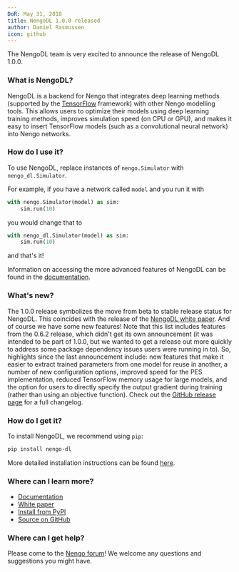 ```yaml
---
DoR: May 31, 2018
title: NengoDL 1.0.0 released
author: Daniel Rasmussen
icon: github
---
```


The NengoDL team is very excited to announce the release of NengoDL 1.0.0.

### What is NengoDL?

NengoDL is a backend for Nengo that integrates deep learning methods (supported by the [TensorFlow](https://www.tensorflow.org/) framework) with other Nengo modelling tools. This allows users to optimize their models using deep learning training methods, improves simulation speed (on CPU or GPU), and makes it easy to insert TensorFlow models (such as a convolutional neural network) into Nengo networks.

### How do I use it?

To use NengoDL, replace instances of `nengo.Simulator` with `nengo_dl.Simulator`.

For example, if you have a network called `model` and you run it with

```python
with nengo.Simulator(model) as sim:
    sim.run(10)
```

you would change that to

```python
with nengo_dl.Simulator(model) as sim:
    sim.run(10)
```

and that's it!

Information on accessing the more advanced features of NengoDL can be found in the [documentation](http://www.nengo.ai/nengo-dl/).

### What's new?

The 1.0.0 release symbolizes the move from beta to stable release status for NengoDL.  This coincides with the release of the [NengoDL white paper](https://arxiv.org/abs/1805.11144).  And of course we have some new features!  Note that this list includes features from the 0.6.2 release, which didn't get its own announcement (it was intended to be part of 1.0.0, but we wanted to get a release out more quickly to address some package dependency issues users were running in to).  So, highlights since the last announcement include: new features that make it easier to extract trained parameters from one model for reuse in another, a number of new configuration options, improved speed for the PES implementation, reduced TensorFlow memory usage for large models, and the option for users to directly specify the output gradient during training (rather than using an objective function). Check out the [GitHub release page](https://github.com/nengo/nengo-dl/releases) for a full changelog.

### How do I get it?

To install NengoDL, we recommend using `pip`:

```bash
pip install nengo-dl
```

More detailed installation instructions can be found [here](https://nengo.github.io/nengo-dl/installation.html).

### Where can I learn more?

- [Documentation](http://www.nengo.ai/nengo-dl/)
- [White paper](https://arxiv.org/abs/1805.11144)
- [Install from PyPI](https://pypi.python.org/pypi/nengo-dl)
- [Source on GitHub](https://github.com/nengo/nengo-dl)

### Where can I get help?

Please come to the [Nengo forum](https://forum.nengo.ai/c/backends)!
We welcome any questions and suggestions you might have.
